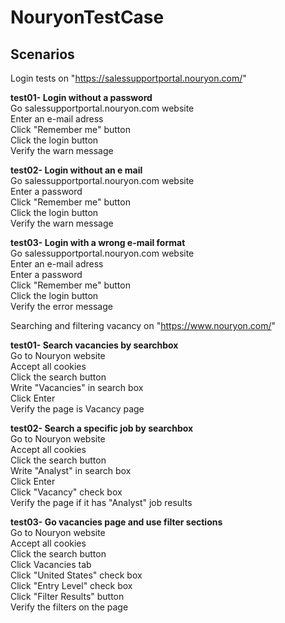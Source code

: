 # NouryonTestCase

## Scenarios

Login tests on "https://salessupportportal.nouryon.com/"

**test01- Login without a password** <br>
       Go salessupportportal.nouryon.com website <br>
       Enter an e-mail adress <br>
       Click "Remember me" button <br>
       Click the login button <br>
       Verify the warn message <br>

**test02- Login without an e mail** <br>
       Go salessupportportal.nouryon.com website <br>
       Enter a password <br>
       Click "Remember me" button <br>
       Click the login button <br>
       Verify the warn message <br>

**test03- Login with a wrong e-mail format** <br>
       Go salessupportportal.nouryon.com website <br>
       Enter an e-mail adress <br>
       Enter a password <br>
       Click "Remember me" button <br>
       Click the login button <br>
       Verify the error message <br>
       
Searching and filtering vacancy on "https://www.nouryon.com/"

**test01- Search vacancies by searchbox** <br>
       Go to Nouryon website <br>
       Accept all cookies <br>
       Click the search button <br>
       Write "Vacancies" in search box <br>
       Click Enter <br>
       Verify the page is Vacancy page <br>

**test02- Search a specific job by searchbox** <br>
       Go to Nouryon website <br>
       Accept all cookies <br>
       Click the search button <br>
       Write "Analyst" in search box <br>
       Click Enter <br>
       Click "Vacancy" check box <br>
       Verify the page if it has "Analyst" job results <br>


**test03- Go vacancies page and use filter sections** <br>
       Go to Nouryon website <br>
       Accept all cookies <br>
       Click the search button <br>
       Click Vacancies tab <br>
       Click "United States" check box <br>
       Click "Entry Level" check box <br>
       Click "Filter Results" button <br>
       Verify the filters on the page <br>
